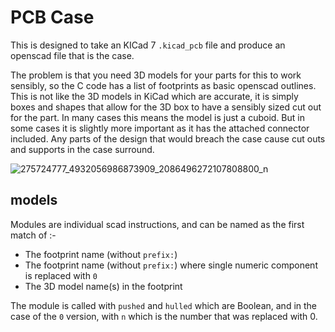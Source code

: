 # PCB Case


This is designed to take an KICad 7 `.kicad_pcb` file and produce an openscad file that is the case.

The problem is that you need 3D models for your parts for this to work sensibly, so the C code has a list of footprints as basic openscad outlines. This is not like the 3D models in KiCad which are accurate, it is simply boxes and shapes that allow for the 3D box to have a sensibly sized cut out for the part.
In many cases this means the model is just a cuboid. But in some cases it is slightly more important as it has the attached connector included.
Any parts of the design that would breach the case cause cut outs and supports in the case surround.

![275724777_4932056986873909_2086496272107808800_n](https://user-images.githubusercontent.com/996983/158376722-9541f6dd-25f3-4107-ac4b-4513a761b210.jpg)

## models

Modules are individual scad instructions, and can be named as the first match of :-

- The footprint name (without `prefix:`)
- The footprint name (without `prefix:`) where single numeric component is replaced with `0`
- The 3D model name(s) in the footprint

The module is called with `pushed` and `hulled` which are Boolean, and in the case of the `0` version, with `n` which is the number that was replaced with 0.
